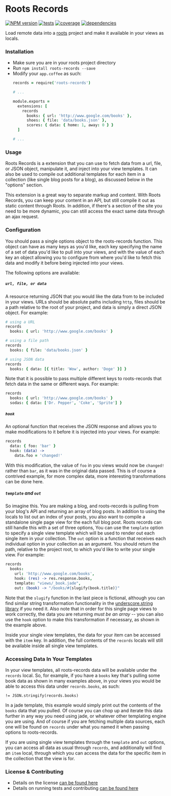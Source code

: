 # Roots Records

[![NPM version](https://badge.fury.io/js/roots-records.svg)](http://badge.fury.io/js/roots-records) [![tests](http://img.shields.io/travis/carrot/roots-records/master.svg?style=flat)](https://travis-ci.org/carrot/roots-records)
[![coverage](http://img.shields.io/coveralls/carrot/roots-records.svg?style=flat)](https://coveralls.io/r/carrot/roots-records) [![dependencies](http://img.shields.io/gemnasium/carrot/roots-records.svg?style=flat)](https://gemnasium.com/carrot/roots-records)

Load remote data into a [roots](http://www.github.com/jenius/roots) project and make it available in your views as locals.

### Installation

- Make sure you are in your roots project directory
- Run `npm install roots-records --save`
- Modify your `app.coffee` as such:
  ```coffee
  records = require('roots-records')

  # ...

  module.exports =
    extensions: [
      records
        books: { url: 'http://www.google.com/books' },
        shoes: { file: 'data/books.json' },
        scores: { data: { home: 1, away: 0 } }
    ]

  # ...
  ```

### Usage

Roots Records is a extension that you can use to fetch data from a url, file, or JSON object, manipulate it, and inject into your view templates. It can also be used to compile out additional templates for each item in a collection (like single blog posts for a blog), as discussed below in the "options" section.

This extension is a great way to separate markup and content. With Roots Records, you can keep your content in an API, but still compile it out as static content through Roots. In addition, if there's a section of the site you need to be more dynamic, you can still access the exact same data through an ajax request.

### Configuration

You should pass a single options object to the roots-records function. This object can have as many keys as you'd like, each key specifying the name of a set of data you'd like to pull into your views, and with the value of each key an object allowing you to configure from where you'd like to fetch this data and modify it before being injected into your views.

The following options are available:

##### `url, file, or data`

A resource returning JSON that you would like the data from to be included in your views. URLs should be absolute paths including `http`, files should be a path relative to the root of your project, and data is simply a direct JSON object. For example:

```coffee
# using a URL
records
  books: { url: 'http://www.google.com/books' }

# using a file path
records
  books: { file: 'data/books.json' }

# using JSON data
records
  books: { data: [{ title: 'Wow', author: 'Doge' }] }
```

Note that it is possible to pass multiple different keys to roots-records that fetch data in the same or different ways. For example:

```coffee
records
  books: { url: 'http://www.google.com/books' }
  sodas: { data: ['Dr. Pepper', 'Coke', 'Sprite'] }
```

##### `hook`

An optional function that receives the JSON response and allows you to make modifications to it before it is injected into your views. For example:

```coffee
records
  data: { foo: 'bar' }
  hook: (data) ->
    data.foo = 'changed!'
```

With this modification, the value of `foo` in you views would now be `changed!` rather than `bar`, as it was in the original data passed. This is of course a contrived example, for more complex data, more interesting transformations can be done here.

##### `template` and `out`

So imagine this. You are making a blog, and roots-records is pulling from your blog's API and returning an array of blog posts. In addition to using the locals to list out an index of your posts, you also want to compile a standalone single page view for the each full blog post. Roots records can still handle this with a set of three options, You can use the `template` option to specify a single view template which will be used to render out each single item in your collection. The `out` option is a function that receives each individual option in your collection as an argument. You should return the path, relative to the project root, to which you'd like to write your single view. For example:

```coffee
records
  books:
    url: 'http://www.google.com/books',
    hook: (res) -> res.response.books,
    template: "views/_book.jade",
    out: (book) -> "/books/#{slugify(book.title)}"
```

Note that the `slugify` function in the last piece is fictional, although you can find similar string transformation functionality in the [underscore.string library](https://github.com/epeli/underscore.string) if you need it. Also note that in order for this single page views to work correctly, the data you are returning *must be an array* -- you can also use the `hook` option to make this transformation if necessary, as shown in the example above.

Inside your single view templates, the data for your item can be accessed with the `item` key. In addition, the full contents of the `records` locals will still be available inside all single view templates.

### Accessing Data In Your Templates

In your view templates, all roots-records data will be available under the `records` local. So, for example, if you have a `books` key that's pulling some book data as shown in many examples above, in your views you would be able to access this data under `records.books`, as such:

```jade
!= JSON.stringify(records.books)
```

In a jade template, this example would simply print out the contents of the `books` data that you pulled. Of course you can chop up and iterate this data further in any way you need using jade, or whatever other templating engine you are using. And of course if you are fetching multiple data sources, each one will be found on `records` under what you named it when passing options to roots-records.

If you are using single view templates through the `template` and `out` options, you can access all data as usual through `records`, and additionally will find an `item` local, through which you can access the data for the specific item in the collection that the view is for.

### License & Contributing

- Details on the license [can be found here](LICENSE.md)
- Details on running tests and contributing [can be found here](contributing.md)
